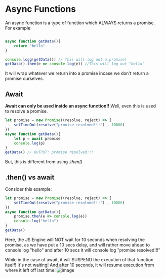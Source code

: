 # Async Functions
An async function is a type of function which ALWAYS returns a promise.
For example:
```js

async function getData(){
    return "hello"
}

console.logg(getData()) // This will log out a promise!
getData().then(e => console.log(e)) //This will log out "hello"
```
It will wrap whatever we return into a promise incase we don't return a promise ourselves.

## Await
**Await can only be used inside an async function!!**
Well, even this is used to resolve a promise. 

```js
let promise = new Promise((resolve, reject) => {
    setTimeOut(resolve("promise resolved!!!") , 10000)
})
async function getData(){
    let p = await promise
    console.log(p)
}
getData() // OUTPUT: promise resolved!!!
```
But, this is different from using _.then()_


## .then() vs await
Consider this example:
```js
let promise = new Promise((resolve, reject) => {
    setTimeOut(resolve("promise resolved!!!") , 10000)
})
async function getData(){
    promise.then(e => console.log(e))
    console.log("hello")
}
getData() 
```

Here, the JS Engine will NOT wait for 10 seconds when resolving the promise, as we have put a 10 secs delay, and will rather move ahead to console log "hello" and after 10 secs it will console log "promise resolved!!!"

While in the case of await, it will SUSPEND the execution of that function itself! It's not waiting! And after 10 seconds, it will resume execution from where it left off last time!
![image](https://github.com/user-attachments/assets/7d5c61c0-1e33-4492-9aec-f91cc45c6b6b)
